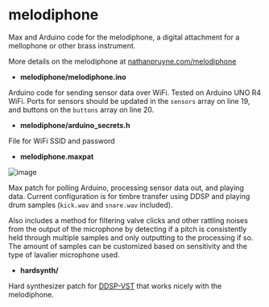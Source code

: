 # melodiphone

Max and Arduino code for the melodiphone, a digital attachment for a mellophone or other brass instrument.

More details on the melodiphone at [nathanpruyne.com/melodiphone](https://nathanpruyne.com/melodiphone)

* **melodiphone/melodiphone.ino**

Arduino code for sending sensor data over WiFi. Tested on Arduino UNO R4 WiFi.
Ports for sensors should be updated in the `sensors` array on line 19, and buttons on the `buttons` array on line 20.

* **melodiphone/arduino_secrets.h**

File for WiFi SSID and password

* **melodiphone.maxpat**

![image](https://github.com/user-attachments/assets/293f0540-cf54-444d-b1b5-2f2a0d393f63)

Max patch for polling Arduino, processing sensor data out, and playing data. Current configuration is for timbre transfer using DDSP and playing drum samples (`kick.wav` and `snare.wav` included).

Also includes a method for filtering valve clicks and other rattling noises from the output of the microphone by detecting if a pitch is consistently held through multiple samples and only outputting to the processing if so. The amount of samples can be customized based on sensitivity and the type of lavalier microphone used.

* **hardsynth/**

Hard synthesizer patch for [DDSP-VST](https://magenta.tensorflow.org/ddsp-vst) that works nicely with the melodiphone.
